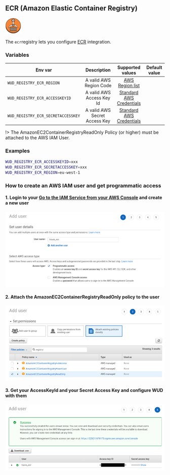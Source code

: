 ## ECR (Amazon Elastic Container Registry)
![logo](ecr.png)

The ```ecr```registry lets you configure [ECR](https://aws.amazon.com/ecr/) integration.

### Variables

| Env var                            | Description                   | Supported values                                                                                  | Default value |
| ---------------------------------- |:-----------------------------:|:-------------------------------------------------------------------------------------------------:|:-------------:| 
| `WUD_REGISTRY_ECR_REGION`          | A valid AWS Region Code       | [AWS Region list](https://docs.aws.amazon.com/general/latest/gr/rande.html#regional-endpoints)    |               |
| `WUD_REGISTRY_ECR_ACCESSKEYID`     | A valid AWS Access Key Id     | [Standard AWS Credentials](https://docs.aws.amazon.com/general/latest/gr/aws-sec-cred-types.html) |               |
| `WUD_REGISTRY_ECR_SECRETACCESSKEY` | A valid AWS Secret Access Key | [Standard AWS Credentials](https://docs.aws.amazon.com/general/latest/gr/aws-sec-cred-types.html) |               |

!> The AmazonEC2ContainerRegistryReadOnly Policy (or higher) must be attached to the AWS IAM User.

### Examples

```bash
WUD_REGISTRY_ECR_ACCESSKEYID=xxx
WUD_REGISTRY_ECR_SECRETACCESSKEY=xxx
WUD_REGISTRY_ECR_REGION=eu-west-1
```

### How to create an AWS IAM user and get programmatic access

#### 1. Login to your&nbsp;[Go to the IAM Service from your AWS Console](https://console.aws.amazon.com/iam) and create a new user
![image](./ecr_01.png)

#### 2. Attach the AmazonEC2ContainerRegistryReadOnly policy to the user
![image](./ecr_02.png)

#### 3. Get your AccessKeyId and your Secret Access Key and configure WUD with them
![image](./ecr_03.png)
